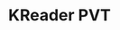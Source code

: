 ---
title: KReader PVT
member_url: https://www.linkedin.com/company/kreader
geographies: ["Sri Lanka"]
based: ["Sri Lanka"]
ig: ["interest group"] 
services: ["services provided"] 
tags: ["members"]
categories: ["Booksellers / retailers / content portals"]
summary: "the only digital bookstore in Sri Lanka."
press:
active: true
layout: post
showReadTime: false
showDate: false
permalink: ""
date: 
featureImage: ""
--- 
